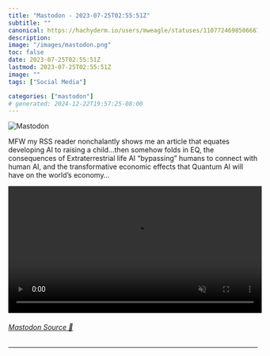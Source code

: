 ```yaml
---
title: "Mastodon - 2023-07-25T02:55:51Z"
subtitle: ""
canonical: https://hachyderm.io/users/mweagle/statuses/110772469850666737
description:
image: "/images/mastodon.png"
toc: false
date: 2023-07-25T02:55:51Z
lastmod: 2023-07-25T02:55:51Z
image: ""
tags: ["Social Media"]

categories: ["mastodon"]
# generated: 2024-12-22T19:57:25-08:00
---
```

![Mastodon](/images/mastodon.png)

<p>MFW my RSS reader nonchalantly shows me an article that equates developing AI to raising a child…then somehow folds in EQ, the consequences of Extraterrestrial life AI “bypassing” humans to connect with human AI, and the transformative economic effects that Quantum AI will have on the world’s economy…</p>

<video controls autoplay muted loop width="512"><source src="2026388a15665fb6.mp4" type="video/mp4" /></video>

###### [Mastodon Source 🐘](https://hachyderm.io/@mweagle/110772469850666737)

___
